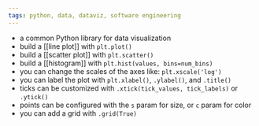 ```yaml
---
tags: python, data, dataviz, software engineering
---
```


- a common Python library for data visualization
- build a [[line plot]] with `plt.plot()`
- build a [[scatter plot]] with `plt.scatter()`
- build a [[histogram]] with `plt.hist(values, bins=num_bins)`
- you can change the scales of the axes like: `plt.xscale('log')`
- you can label the plot with `plt.xlabel()`, `.ylabel()`, and `.title()`
- ticks can be customized with `.xtick(tick_values, tick_labels)` or `.ytick()`
- points can be configured with the `s` param for size, or `c` param for color
- you can add a grid with `.grid(True)`